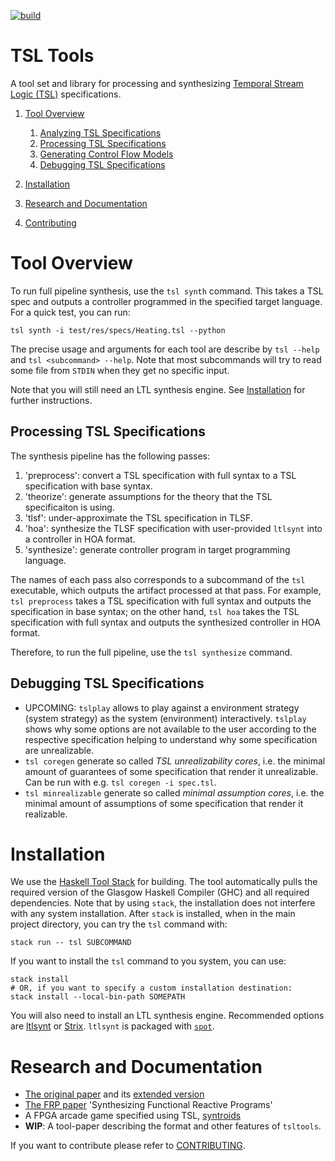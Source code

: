 [![build](https://github.com/Barnard-PL-Labs/tsltools/actions/workflows/action.yml/badge.svg)](https://github.com/Barnard-PL-Labs/tsltools/actions/workflows/action.yml)

# TSL Tools

A tool set and library for processing and synthesizing [Temporal Stream Logic
(TSL)](https://www.react.uni-saarland.de/publications/FKPS19a.html)
specifications. 

1. [Tool Overview](#tool-overview)
    1. [Analyzing TSL Specifications](#analyzing-tsl-specifications)
    2. [Processing TSL Specifications](#processing-tsl-specifications)
    3. [Generating Control Flow Models](#generating-control-flow-models)
    4. [Debugging TSL Specifications](#debugging-tsl-Specifications)

2. [Installation](#installation)
3. [Research and Documentation](#research-and-documentation)
4. [Contributing](#contributing)

# Tool Overview

To run full pipeline synthesis, use the `tsl synth` command.
This takes a TSL spec and outputs a controller programmed in the specified target language.
For a quick test, you can run:

```tsl synth -i test/res/specs/Heating.tsl --python```

The precise usage and arguments for each tool are describe by
`tsl --help` and `tsl <subcommand> --help`. Note that most subcommands
will try to read some file from `STDIN` when they get no specific input.

Note that you will still need an LTL synthesis engine. 
See [Installation](#installation) for further instructions.

## Processing TSL Specifications

The synthesis pipeline has the following passes:
1. 'preprocess': convert a TSL specification with full syntax to a TSL specification with base syntax.
2. 'theorize': generate assumptions for the theory that the TSL specificaiton is using.
3. 'tlsf': under-approximate the TSL specification in TLSF.
4. 'hoa': synthesize the TLSF specification with user-provided `ltlsynt` into a controller in HOA format.
5. 'synthesize': generate controller program in target programming language.

The names of each pass also corresponds to a subcommand of the `tsl` executable, which
outputs the artifact processed at that pass. For example, `tsl preprocess` takes a TSL
specification with full syntax and outputs the specification in base syntax; on the other hand,
`tsl hoa` takes the TSL specification with full syntax and outputs the synthesized controller
in HOA format.

Therefore, to run the full pipeline, use the `tsl synthesize` command.

## Debugging TSL Specifications

* UPCOMING: `tslplay` allows to play against a environment strategy (system strategy) 
  as the system (environment) interactively. `tslplay` shows why some options
  are not available to the user according to the respective specification 
  helping to understand why some specification are unrealizable.
* `tsl coregen` generate so called *TSL unrealizability cores*, i.e. the minimal
  amount of guarantees of some specification that render it unrealizable. Can 
  be run with e.g. `tsl coregen -i spec.tsl`.
* `tsl minrealizable` generate so called *minimal assumption cores*, i.e. the 
  minimal amount of assumptions of some specification that render it realizable.

# Installation

We use the [Haskell Tool Stack](http://haskellstack.org/)
for building. The tool automatically pulls the required version of the 
Glasgow Haskell Compiler (GHC) and all required dependencies. Note that by 
using `stack`, the installation does not interfere with any system 
installation. After `stack` is installed, when in the main project directory,
you can try the `tsl` command with:

```shell
stack run -- tsl SUBCOMMAND
```

If you want to install the `tsl` command to you system, you can use:
```shell
stack install
# OR, if you want to specify a custom installation destination:
stack install --local-bin-path SOMEPATH
```

You will also need to install an LTL synthesis engine.
Recommended options are [ltlsynt](https://spot.lrde.epita.fr/ltlsynt.html)
or [Strix](https://strix.model.in.tum.de/).
`ltlsynt` is packaged with [`spot`](https://spot.lrde.epita.fr/).

# Research and Documentation

* [The original paper](https://www.react.uni-saarland.de/publications/FKPS19a.html)
  and its 
  [extended version](https://arxiv.org/abs/1712.00246)
* [The FRP paper](https://www.react.uni-saarland.de/publications/FKPS19b.html) 'Synthesizing Functional Reactive Programs'
* A FPGA arcade game specified using TSL, 
  [syntroids](https://www.react.uni-saarland.de/casestudies/syntroids/)
* **WIP**: A tool-paper describing the format and other features of `tsltools`.

If you want to contribute please refer to [CONTRIBUTING](./CONTRIBUTING.md).
